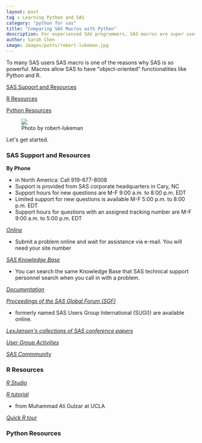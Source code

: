 ```yaml
---
layout: post
tag : Learning Python and SAS
category: "python for sas"
title: "Comparing SAS Macros with Python"
description: For experienced SAS programmers, SAS macros are super useful and essential tools.  Python code has many similarities to SAS macros.  For Python users, the post gives glimpes of SAS macros via Python code. 
author: Sarah Chen
image: images/posts/robert-lukeman.jpg
---
```


To many SAS users SAS macro is one of the reasons why SAS is so powerful.  Macros allow SAS to have "object-oriented" functionalities like Python and R.  

[SAS Support and Resources](#Comparing-Dates)

[R Resources](#R)

[Python Resources](#Python)

<figure>
  <img src="{{ "/images/posts/robert-lukeman.jpg" | relative_url }}">
  <figcaption>Photo by robert-lukeman</figcaption>
</figure>
Let's get started. 



<h3 id="Comparing-Dates">SAS Support and Resources</h3>

**By Phone** 
 - in North America: Call 919-677-8008 
 - Support is provided from SAS corporate headquarters in Cary, NC
 - Support hours for new questions are M-F 9:00 a.m. to 8:00 p.m. EDT
 - Limited support for new questions is available M-F 5:00 p.m. to 8:00 p.m. EDT
 - Support hours for questions with an assigned tracking number are M-F 9:00 a.m. to 5:00 p.m. EDT

[*Online*](http://support.sas.com/)
 - Submit a problem online and wait for assistance via e-mail. You will need your site number

[*SAS Knowledge Base*](http://support.sas.com/resources/)
 - You can search the same Knowledge Base that SAS technical support personnel search when you call in with a problem.

[*Documentation*](http://support.sas.com/documentation/index.html)

[*Proceedings of the SAS Global Forum (SGF)*](http://support.sas.com/events/sasglobalforum/previous/online.html)
 - formerly named SAS Users Group International (SUGI)) are available online.

[*LexJansen's collections of SAS conference papers*](http://www.lexjansen.com/)

[*User Group Activities*](http://support.sas.com/sasusersupport/usergroups/us.html#s1=1) 


[*SAS Commmunity*](http://www.sascommunity.org/wiki/Main_Page)


<h3 id="R">R Resources</h3>


[*R Studio*](https://dss.princeton.edu/training/RStudio101.pdf)

[*R tutorial*](http://web.cs.ucla.edu/~gulzar/rstudio/basic-tutorial.html)
 - from Muhammad Ali Gulzar at UCLA

[*Quick R tour*](https://www.statmethods.net/)

<h3 id="Python">Python Resources</h3>
